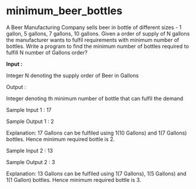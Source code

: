 # minimum_beer_bottles
A Beer Manufacturing Company sells beer in bottle of different sizes - 1 gallon, 5 gallons, 7 gallons, 10 gallons. Given a order of supply of N gallons the manufacturer wants to fulfil requirements with minimum number of bottles. Write a program to find the minimum number of bottles required to fulfill N number of Gallons order?

<b>Input : </b>

Integer N denoting the supply order of Beer in Gallons

Output :

Integer denoting th minimum number of bottle that can fulfil the demand

Sample Input 1 : 17

Sample Output 1 : 2

Explanation: 17 Gallons can be fulfiled using 1(10 Gallons) and 1(7 Gallons) bottles. Hence minimum required bottle is 2.

Sample Input 2 : 13

Sample Output 2 : 3

Explanation: 13 Gallons can be fulfiled using 1(7 Gallons), 1(5 Gallons) and 1(1 Gallon) bottles. Hence minimum required bottle is 3.
